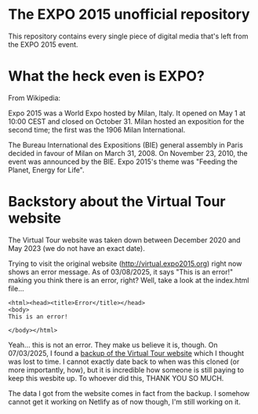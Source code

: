 # The EXPO 2015 unofficial repository
This repository contains every single piece of digital media that's left from the EXPO 2015 event.

# What the heck even is EXPO?
From Wikipedia:

Expo 2015 was a World Expo hosted by Milan, Italy. It opened on May 1 at 10:00 CEST and closed on October 31. Milan hosted an exposition for the second time; the first was the 1906 Milan International.

The Bureau International des Expositions (BIE) general assembly in Paris decided in favour of Milan on March 31, 2008. On November 23, 2010, the event was announced by the BIE. Expo 2015's theme was "Feeding the Planet, Energy for Life".

# Backstory about the Virtual Tour website
The Virtual Tour website was taken down between December 2020 and May 2023 (we do not have an exact date).

Trying to visit the original website (http://virtual.expo2015.org) right now shows an error message. As of 03/08/2025, it says "This is an error!" making you think there is an error, right? Well, take a look at the index.html file...

```
<html><head><title>Error</title></head>
<body>
This is an error!

</body></html>
```

Yeah... this is not an error. They make us believe it is, though.
On 07/03/2025, I found a [backup of the Virtual Tour website](http://virtualexpo2015.s3-website.eu-south-1.amazonaws.com/) which I thought was lost to time. I cannot exactly date back to when was this cloned (or more importantly, how), but it is incredible how someone is still paying to keep this wesbite up. To whoever did this, THANK YOU SO MUCH.

The data I got from the website comes in fact from the backup. I somehow cannot get it working on Netlify as of now though, I'm still working on it.

